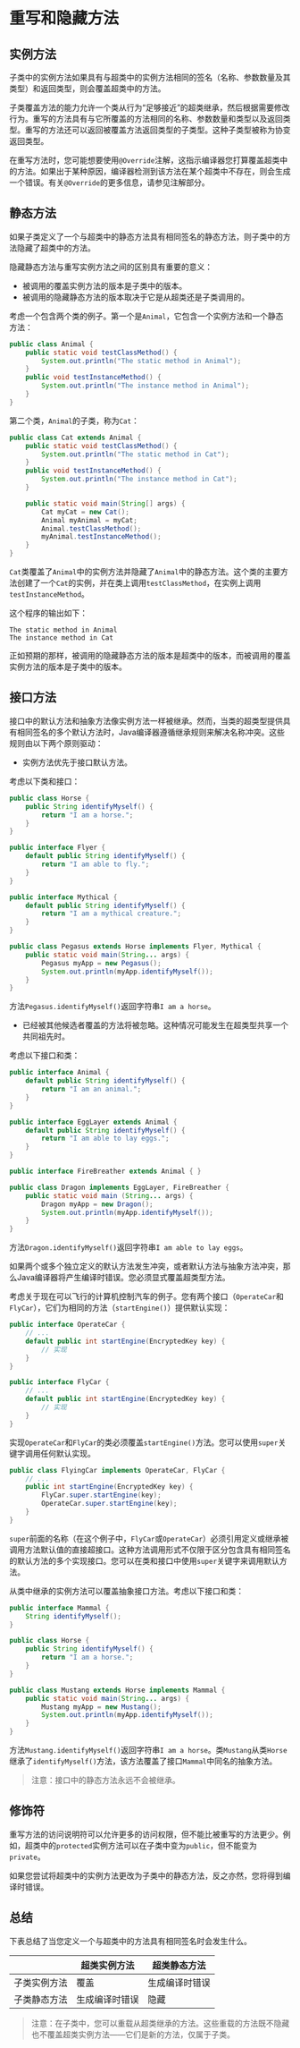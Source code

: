 # 重写和隐藏方法

## 实例方法
子类中的实例方法如果具有与超类中的实例方法相同的签名（名称、参数数量及其类型）和返回类型，则会覆盖超类中的方法。

子类覆盖方法的能力允许一个类从行为“足够接近”的超类继承，然后根据需要修改行为。重写的方法具有与它所覆盖的方法相同的名称、参数数量和类型以及返回类型。重写的方法还可以返回被覆盖方法返回类型的子类型。这种子类型被称为协变返回类型。

在重写方法时，您可能想要使用`@Override`注解，这指示编译器您打算覆盖超类中的方法。如果出于某种原因，编译器检测到该方法在某个超类中不存在，则会生成一个错误。有关`@Override`的更多信息，请参见注解部分。

## 静态方法
如果子类定义了一个与超类中的静态方法具有相同签名的静态方法，则子类中的方法隐藏了超类中的方法。

隐藏静态方法与重写实例方法之间的区别具有重要的意义：
- 被调用的覆盖实例方法的版本是子类中的版本。
- 被调用的隐藏静态方法的版本取决于它是从超类还是子类调用的。

考虑一个包含两个类的例子。第一个是`Animal`，它包含一个实例方法和一个静态方法：

```java
public class Animal {
    public static void testClassMethod() {
        System.out.println("The static method in Animal");
    }
    public void testInstanceMethod() {
        System.out.println("The instance method in Animal");
    }
}
```

第二个类，`Animal`的子类，称为`Cat`：

```java
public class Cat extends Animal {
    public static void testClassMethod() {
        System.out.println("The static method in Cat");
    }
    public void testInstanceMethod() {
        System.out.println("The instance method in Cat");
    }

    public static void main(String[] args) {
        Cat myCat = new Cat();
        Animal myAnimal = myCat;
        Animal.testClassMethod();
        myAnimal.testInstanceMethod();
    }
}
```

`Cat`类覆盖了`Animal`中的实例方法并隐藏了`Animal`中的静态方法。这个类的主要方法创建了一个`Cat`的实例，并在类上调用`testClassMethod`，在实例上调用`testInstanceMethod`。

这个程序的输出如下：

```
The static method in Animal
The instance method in Cat
```

正如预期的那样，被调用的隐藏静态方法的版本是超类中的版本，而被调用的覆盖实例方法的版本是子类中的版本。

## 接口方法
接口中的默认方法和抽象方法像实例方法一样被继承。然而，当类的超类型提供具有相同签名的多个默认方法时，Java编译器遵循继承规则来解决名称冲突。这些规则由以下两个原则驱动：

- 实例方法优先于接口默认方法。

考虑以下类和接口：

```java
public class Horse {
    public String identifyMyself() {
        return "I am a horse.";
    }
}

public interface Flyer {
    default public String identifyMyself() {
        return "I am able to fly.";
    }
}

public interface Mythical {
    default public String identifyMyself() {
        return "I am a mythical creature.";
    }
}

public class Pegasus extends Horse implements Flyer, Mythical {
    public static void main(String... args) {
        Pegasus myApp = new Pegasus();
        System.out.println(myApp.identifyMyself());
    }
}
```

方法`Pegasus.identifyMyself()`返回字符串`I am a horse`。

- 已经被其他候选者覆盖的方法将被忽略。这种情况可能发生在超类型共享一个共同祖先时。

考虑以下接口和类：

```java
public interface Animal {
    default public String identifyMyself() {
        return "I am an animal.";
    }
}

public interface EggLayer extends Animal {
    default public String identifyMyself() {
        return "I am able to lay eggs.";
    }
}

public interface FireBreather extends Animal { }

public class Dragon implements EggLayer, FireBreather {
    public static void main (String... args) {
        Dragon myApp = new Dragon();
        System.out.println(myApp.identifyMyself());
    }
}
```

方法`Dragon.identifyMyself()`返回字符串`I am able to lay eggs`。

如果两个或多个独立定义的默认方法发生冲突，或者默认方法与抽象方法冲突，那么Java编译器将产生编译时错误。您必须显式覆盖超类型方法。

考虑关于现在可以飞行的计算机控制汽车的例子。您有两个接口（`OperateCar`和`FlyCar`），它们为相同的方法（`startEngine()`）提供默认实现：

```java
public interface OperateCar {
    // ...
    default public int startEngine(EncryptedKey key) {
        // 实现
    }
}

public interface FlyCar {
    // ...
    default public int startEngine(EncryptedKey key) {
        // 实现
    }
}
```

实现`OperateCar`和`FlyCar`的类必须覆盖`startEngine()`方法。您可以使用`super`关键字调用任何默认实现。

```java
public class FlyingCar implements OperateCar, FlyCar {
    // ...
    public int startEngine(EncryptedKey key) {
        FlyCar.super.startEngine(key);
        OperateCar.super.startEngine(key);
    }
}
```

`super`前面的名称（在这个例子中，`FlyCar`或`OperateCar`）必须引用定义或继承被调用方法默认值的直接超接口。这种方法调用形式不仅限于区分包含具有相同签名的默认方法的多个实现接口。您可以在类和接口中使用`super`关键字来调用默认方法。

从类中继承的实例方法可以覆盖抽象接口方法。考虑以下接口和类：

```java
public interface Mammal {
    String identifyMyself();
}

public class Horse {
    public String identifyMyself() {
        return "I am a horse.";
    }
}

public class Mustang extends Horse implements Mammal {
    public static void main(String... args) {
        Mustang myApp = new Mustang();
        System.out.println(myApp.identifyMyself());
    }
}
```

方法`Mustang.identifyMyself()`返回字符串`I am a horse`。类`Mustang`从类`Horse`继承了`identifyMyself()`方法，该方法覆盖了接口`Mammal`中同名的抽象方法。

> 注意：接口中的静态方法永远不会被继承。

## 修饰符
重写方法的访问说明符可以允许更多的访问权限，但不能比被重写的方法更少。例如，超类中的`protected`实例方法可以在子类中变为`public`，但不能变为`private`。

如果您尝试将超类中的实例方法更改为子类中的静态方法，反之亦然，您将得到编译时错误。

## 总结
下表总结了当您定义一个与超类中的方法具有相同签名时会发生什么。

| | 超类实例方法 | 超类静态方法 |
| --- | --- | --- |
| 子类实例方法 | 覆盖 | 生成编译时错误 |
| 子类静态方法 | 生成编译时错误 | 隐藏 |

> 注意：在子类中，您可以重载从超类继承的方法。这些重载的方法既不隐藏也不覆盖超类实例方法——它们是新的方法，仅属于子类。

